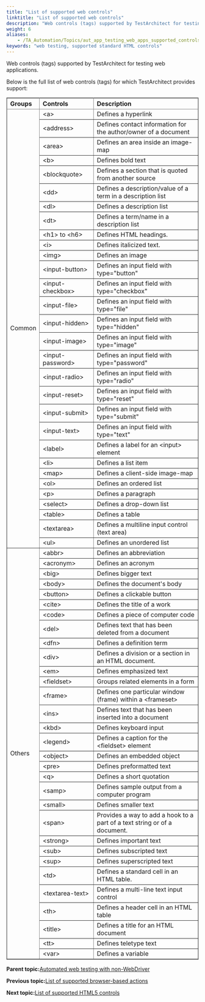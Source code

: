 ```yaml
--- 
title: "List of supported web controls"
linktitle: "List of supported web controls"
description: "Web controls (tags) supported by TestArchitect for testing web applications."
weight: 6
aliases: 
    - /TA_Automation/Topics/aut_app_testing_web_apps_supported_controls.html
keywords: "web testing, supported standard HTML controls"
---
```


Web controls \(tags\) supported by TestArchitect for testing web applications.

Below is the full list of web controls \(tags\) for which TestArchitect provides support:

<table cellpadding="4" cellspacing="0" summary="" id="reference_yvt_pvl_n4__table_bnf_ynv_zn" class="table" frame="border" border="1" rules="all"><colgroup><col style="width:59.25pt"><col style="width:125.25pt"><col style="width:321pt"></colgroup><thead class="thead" style="text-align:left;">              <tr>                <th class="entry nocellnorowborder" id="d246712e61">Groups</th>                <th class="entry nocellnorowborder" id="d246712e64"><span class="highlight">Controls</span></th>                <th class="entry cell-norowborder" id="d246712e67">Description</th>              </tr>            </thead><tbody class="tbody">              <tr>                <td class="entry nocellnorowborder" rowspan="30" headers="d246712e61 ">Common</td>                <td class="entry nocellnorowborder" headers="d246712e64 "><span class="keyword apiname">&lt;a&gt;</span></td>                <td class="entry cell-norowborder" headers="d246712e67 ">Defines a hyperlink</td>              </tr>              <tr>                <td class="entry nocellnorowborder" headers="d246712e64 "><span class="keyword apiname">&lt;address&gt;</span></td>                <td class="entry cell-norowborder" headers="d246712e67 ">Defines contact information for the author/owner of a document</td>              </tr>              <tr>                <td class="entry nocellnorowborder" headers="d246712e64 "><span class="keyword apiname">&lt;area&gt;</span></td>                <td class="entry cell-norowborder" headers="d246712e67 ">Defines an area inside an image-map</td>              </tr>              <tr>                <td class="entry nocellnorowborder" headers="d246712e64 "><span class="keyword apiname">&lt;b&gt;</span></td>                <td class="entry cell-norowborder" headers="d246712e67 ">Defines bold text</td>              </tr>              <tr>                <td class="entry nocellnorowborder" headers="d246712e64 "><span class="keyword apiname">&lt;blockquote&gt;</span></td>                <td class="entry cell-norowborder" headers="d246712e67 ">Defines a section that is quoted from another source</td>              </tr>              <tr>                <td class="entry nocellnorowborder" headers="d246712e64 "><span class="keyword apiname">&lt;dd&gt;</span></td>                <td class="entry cell-norowborder" headers="d246712e67 ">Defines a description/value of a term in a description <span class="highlight">list</span></td>              </tr>              <tr>                <td class="entry nocellnorowborder" headers="d246712e64 "><span class="keyword apiname">&lt;dl&gt;</span></td>                <td class="entry cell-norowborder" headers="d246712e67 ">Defines a description <span class="highlight">list</span></td>              </tr>              <tr>                <td class="entry nocellnorowborder" headers="d246712e64 "><span class="keyword apiname">&lt;dt&gt;</span></td>                <td class="entry cell-norowborder" headers="d246712e67 ">Defines a term/name in a description <span class="highlight">list</span></td>              </tr>              <tr>                <td class="entry nocellnorowborder" headers="d246712e64 "><span class="keyword apiname">&lt;h1&gt;</span> to <span class="keyword apiname">&lt;h6&gt;</span></td>                <td class="entry cell-norowborder" headers="d246712e67 ">Defines HTML headings.</td>              </tr>              <tr>                <td class="entry nocellnorowborder" headers="d246712e64 "><span class="keyword apiname">&lt;i&gt;</span></td>                <td class="entry cell-norowborder" headers="d246712e67 ">Defines italicized text.</td>              </tr>              <tr>                <td class="entry nocellnorowborder" headers="d246712e64 "><span class="keyword apiname">&lt;img&gt;</span></td>                <td class="entry cell-norowborder" headers="d246712e67 ">Defines an image</td>              </tr>              <tr>                <td class="entry nocellnorowborder" headers="d246712e64 "><span class="keyword apiname">&lt;input-button&gt;</span></td>                <td class="entry cell-norowborder" headers="d246712e67 ">Defines an input field with type="button"</td>              </tr>              <tr>                <td class="entry nocellnorowborder" headers="d246712e64 "><span class="keyword apiname">&lt;input-checkbox&gt;</span></td>                <td class="entry cell-norowborder" headers="d246712e67 ">Defines an input field with type="checkbox"</td>              </tr>              <tr>                <td class="entry nocellnorowborder" headers="d246712e64 "><span class="keyword apiname">&lt;input-file&gt;</span></td>                <td class="entry cell-norowborder" headers="d246712e67 ">Defines an input field with type="file"</td>              </tr>              <tr>                <td class="entry nocellnorowborder" headers="d246712e64 "><span class="keyword apiname">&lt;input-hidden&gt;</span></td>                <td class="entry cell-norowborder" headers="d246712e67 ">Defines an input field with type="hidden"</td>              </tr>              <tr>                <td class="entry nocellnorowborder" headers="d246712e64 "><span class="keyword apiname">&lt;input-image&gt;</span></td>                <td class="entry cell-norowborder" headers="d246712e67 ">Defines an input field with type="image"</td>              </tr>              <tr>                <td class="entry nocellnorowborder" headers="d246712e64 "><span class="keyword apiname">&lt;input-password&gt;</span></td>                <td class="entry cell-norowborder" headers="d246712e67 ">Defines an input field with type="password"</td>              </tr>              <tr>                <td class="entry nocellnorowborder" headers="d246712e64 "><span class="keyword apiname">&lt;input-radio&gt;</span></td>                <td class="entry cell-norowborder" headers="d246712e67 ">Defines an input field with type="radio"</td>              </tr>              <tr>                <td class="entry nocellnorowborder" headers="d246712e64 "><span class="keyword apiname">&lt;input-reset&gt;</span></td>                <td class="entry cell-norowborder" headers="d246712e67 ">Defines an input field with type="reset"</td>              </tr>              <tr>                <td class="entry nocellnorowborder" headers="d246712e64 "><span class="keyword apiname">&lt;input-submit&gt;</span></td>                <td class="entry cell-norowborder" headers="d246712e67 ">Defines an input field with type="submit"</td>              </tr>              <tr>                <td class="entry nocellnorowborder" headers="d246712e64 "><span class="keyword apiname">&lt;input-text&gt;</span></td>                <td class="entry cell-norowborder" headers="d246712e67 ">Defines an input field with type="text"</td>              </tr>              <tr>                <td class="entry nocellnorowborder" headers="d246712e64 "><span class="keyword apiname">&lt;label&gt;</span></td>                <td class="entry cell-norowborder" headers="d246712e67 ">Defines a label for an &lt;input&gt; element</td>              </tr>              <tr>                <td class="entry nocellnorowborder" headers="d246712e64 "><span class="keyword apiname">&lt;li&gt;</span></td>                <td class="entry cell-norowborder" headers="d246712e67 ">Defines a <span class="highlight">list</span> item</td>              </tr>              <tr>                <td class="entry nocellnorowborder" headers="d246712e64 "><span class="keyword apiname">&lt;map&gt;</span></td>                <td class="entry cell-norowborder" headers="d246712e67 ">Defines a client-side image-map</td>              </tr>              <tr>                <td class="entry nocellnorowborder" headers="d246712e64 "><span class="keyword apiname">&lt;ol&gt;</span></td>                <td class="entry cell-norowborder" headers="d246712e67 ">Defines an ordered <span class="highlight">list</span></td>              </tr>              <tr>                <td class="entry nocellnorowborder" headers="d246712e64 "><span class="keyword apiname">&lt;p&gt;</span></td>                <td class="entry cell-norowborder" headers="d246712e67 ">Defines a paragraph</td>              </tr>              <tr>                <td class="entry nocellnorowborder" headers="d246712e64 "><span class="keyword apiname">&lt;select&gt;</span></td>                <td class="entry cell-norowborder" headers="d246712e67 ">Defines a drop-down <span class="highlight">list</span></td>              </tr>              <tr>                <td class="entry nocellnorowborder" headers="d246712e64 "><span class="keyword apiname">&lt;table&gt;</span></td>                <td class="entry cell-norowborder" headers="d246712e67 ">Defines a table</td>              </tr>              <tr>                <td class="entry nocellnorowborder" headers="d246712e64 "><span class="keyword apiname">&lt;textarea&gt;</span></td>                <td class="entry cell-norowborder" headers="d246712e67 ">Defines a multiline input control (text area)</td>              </tr>              <tr>                <td class="entry nocellnorowborder" headers="d246712e64 "><span class="keyword apiname">&lt;ul&gt;</span></td>                <td class="entry cell-norowborder" headers="d246712e67 ">Defines an unordered <span class="highlight">list</span></td>              </tr>              <tr>                <td class="entry nocellnorowborder" rowspan="31" headers="d246712e61 ">Others</td>                <td class="entry nocellnorowborder" headers="d246712e64 "><span class="keyword apiname">&lt;abbr&gt;</span></td>                <td class="entry cell-norowborder" headers="d246712e67 ">Defines an abbreviation</td>              </tr>              <tr>                <td class="entry nocellnorowborder" headers="d246712e64 "><span class="keyword apiname">&lt;acronym&gt;</span></td>                <td class="entry cell-norowborder" headers="d246712e67 ">Defines an acronym</td>              </tr>              <tr>                <td class="entry nocellnorowborder" headers="d246712e64 "><span class="keyword apiname">&lt;big&gt;</span></td>                <td class="entry cell-norowborder" headers="d246712e67 ">Defines bigger text</td>              </tr>              <tr>                <td class="entry nocellnorowborder" headers="d246712e64 "><span class="keyword apiname">&lt;body&gt;</span></td>                <td class="entry cell-norowborder" headers="d246712e67 ">Defines the document's body</td>              </tr>              <tr>                <td class="entry nocellnorowborder" headers="d246712e64 "><span class="keyword apiname">&lt;button&gt;</span></td>                <td class="entry cell-norowborder" headers="d246712e67 ">Defines a clickable button</td>              </tr>              <tr>                <td class="entry nocellnorowborder" headers="d246712e64 "><span class="keyword apiname">&lt;cite&gt;</span></td>                <td class="entry cell-norowborder" headers="d246712e67 ">Defines the title of a work</td>              </tr>              <tr>                <td class="entry nocellnorowborder" headers="d246712e64 "><span class="keyword apiname">&lt;code&gt;</span></td>                <td class="entry cell-norowborder" headers="d246712e67 ">Defines a piece of computer code</td>              </tr>              <tr>                <td class="entry nocellnorowborder" headers="d246712e64 "><span class="keyword apiname">&lt;del&gt;</span></td>                <td class="entry cell-norowborder" headers="d246712e67 ">Defines text that has been deleted from a document</td>              </tr>              <tr>                <td class="entry nocellnorowborder" headers="d246712e64 "><span class="keyword apiname">&lt;dfn&gt;</span></td>                <td class="entry cell-norowborder" headers="d246712e67 ">Defines a definition term</td>              </tr>              <tr>                <td class="entry nocellnorowborder" headers="d246712e64 "><span class="keyword apiname">&lt;div&gt;</span></td>                <td class="entry cell-norowborder" headers="d246712e67 ">Defines a division or a section in an HTML document.</td>              </tr>              <tr>                <td class="entry nocellnorowborder" headers="d246712e64 "><span class="keyword apiname">&lt;em&gt;</span></td>                <td class="entry cell-norowborder" headers="d246712e67 ">Defines emphasized text </td>              </tr>              <tr>                <td class="entry nocellnorowborder" headers="d246712e64 "><span class="keyword apiname">&lt;fieldset&gt;</span></td>                <td class="entry cell-norowborder" headers="d246712e67 ">Groups related elements in a form</td>              </tr>              <tr>                <td class="entry nocellnorowborder" headers="d246712e64 "><span class="keyword apiname">&lt;frame&gt;</span></td>                <td class="entry cell-norowborder" headers="d246712e67 ">Defines one particular window (frame) within a                    <span class="keyword apiname">&lt;frameset&gt;</span></td>              </tr>              <tr>                <td class="entry nocellnorowborder" headers="d246712e64 "><span class="keyword apiname">&lt;ins&gt;</span></td>                <td class="entry cell-norowborder" headers="d246712e67 ">Defines text that has been inserted into a document</td>              </tr>              <tr>                <td class="entry nocellnorowborder" headers="d246712e64 "><span class="keyword apiname">&lt;kbd&gt;</span></td>                <td class="entry cell-norowborder" headers="d246712e67 ">Defines keyboard input</td>              </tr>              <tr>                <td class="entry nocellnorowborder" headers="d246712e64 "><span class="keyword apiname">&lt;legend&gt;</span></td>                <td class="entry cell-norowborder" headers="d246712e67 ">Defines a caption for the <span class="keyword apiname">&lt;fieldset&gt;</span> element</td>              </tr>              <tr>                <td class="entry nocellnorowborder" headers="d246712e64 "><span class="keyword apiname">&lt;object&gt;</span></td>                <td class="entry cell-norowborder" headers="d246712e67 ">Defines an embedded object</td>              </tr>              <tr>                <td class="entry nocellnorowborder" headers="d246712e64 "><span class="keyword apiname">&lt;pre&gt;</span></td>                <td class="entry cell-norowborder" headers="d246712e67 ">Defines preformatted text</td>              </tr>              <tr>                <td class="entry nocellnorowborder" headers="d246712e64 "><span class="keyword apiname">&lt;q&gt;</span></td>                <td class="entry cell-norowborder" headers="d246712e67 ">Defines a short quotation</td>              </tr>              <tr>                <td class="entry nocellnorowborder" headers="d246712e64 "><span class="keyword apiname">&lt;samp&gt;</span></td>                <td class="entry cell-norowborder" headers="d246712e67 ">Defines sample output from a computer program</td>              </tr>              <tr>                <td class="entry nocellnorowborder" headers="d246712e64 "><span class="keyword apiname">&lt;small&gt;</span></td>                <td class="entry cell-norowborder" headers="d246712e67 ">Defines smaller text</td>              </tr>              <tr>                <td class="entry nocellnorowborder" headers="d246712e64 "><span class="keyword apiname">&lt;span&gt;</span></td>                <td class="entry cell-norowborder" headers="d246712e67 ">Provides a way to add a hook to a part of a text string or of a                  document.</td>              </tr>              <tr>                <td class="entry nocellnorowborder" headers="d246712e64 "><span class="keyword apiname">&lt;strong&gt;</span></td>                <td class="entry cell-norowborder" headers="d246712e67 ">Defines important text</td>              </tr>              <tr>                <td class="entry nocellnorowborder" headers="d246712e64 "><span class="keyword apiname">&lt;sub&gt;</span></td>                <td class="entry cell-norowborder" headers="d246712e67 ">Defines subscripted text</td>              </tr>              <tr>                <td class="entry nocellnorowborder" headers="d246712e64 "><span class="keyword apiname">&lt;sup&gt;</span></td>                <td class="entry cell-norowborder" headers="d246712e67 ">Defines superscripted text</td>              </tr>              <tr>                <td class="entry nocellnorowborder" headers="d246712e64 "><span class="keyword apiname">&lt;td&gt;</span></td>                <td class="entry cell-norowborder" headers="d246712e67 ">Defines a standard cell in an HTML table.</td>              </tr>              <tr>                <td class="entry nocellnorowborder" headers="d246712e64 "><span class="keyword apiname">&lt;textarea-text&gt;</span></td>                <td class="entry cell-norowborder" headers="d246712e67 ">Defines a multi-line text input control</td>              </tr>              <tr>                <td class="entry nocellnorowborder" headers="d246712e64 "><span class="keyword apiname">&lt;th&gt;</span></td>                <td class="entry cell-norowborder" headers="d246712e67 ">Defines a header cell in an HTML table</td>              </tr>              <tr>                <td class="entry nocellnorowborder" headers="d246712e64 "><span class="keyword apiname">&lt;title&gt;</span></td>                <td class="entry cell-norowborder" headers="d246712e67 ">Defines a title for an HTML document</td>              </tr>              <tr>                <td class="entry nocellnorowborder" headers="d246712e64 "><span class="keyword apiname">&lt;tt&gt;</span></td>                <td class="entry cell-norowborder" headers="d246712e67 ">Defines teletype text</td>              </tr>              <tr>                <td class="entry row-nocellborder" headers="d246712e64 "><span class="keyword apiname">&lt;var&gt;</span></td>                <td class="entry cellrowborder" headers="d246712e67 ">Defines a variable</td>              </tr>            </tbody></table>

**Parent topic:**[Automated web testing with non-WebDriver](/TA_Automation/Topics/WebKit.html)

**Previous topic:**[List of supported browser-based actions](/TA_Automation/Topics/aut_app_testing_web_apps_supported_actions.html)

**Next topic:**[List of supported HTML5 controls](/TA_Automation/Topics/HTML5_automation_new_tags.html)


